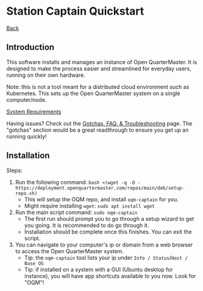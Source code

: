 # Station Captain Quickstart

[Back](README.md)

## Introduction

This software installs and manages an instance of Open QuarterMaster. It is designed to make the process easier and streamlined for everyday users, running on their own hardware.

Note: this is not a tool meant for a distributed cloud environment such as Kubernetes. This sets up the Open QuarterMaster system on a single computer/node.

[System Requirements](System%20Requirements.md)

Having issues? Check out the [Gotchas, FAQ, & Troubleshooting](tgf.md) page. The "gotchas" section would be a great readthrough to ensure you get up an running quickly!

## Installation

Steps:

1. Run the following command: `bash <(wget -q -O - https://deployment.openquartermaster.com/repos/main/deb/setup-repo.sh)`
    - This will setup the OQM repo, and install `oqm-captain` for you.
    - Might require installing `wget`: `sudo apt install wget`
4. Run the main script command: `sudo oqm-captain`
    - The first run should prompt you to go through a setup wizard to get you going. It is recommended to do go through it.
    - Installation should be complete once this finishes. You can exit the script.
5. You can navigate to your computer's ip or domain from a web browser to access the Open QuarterMaster system.
    - Tip: the `oqm-captain` tool lists your ip under `Info / Status`/`Host / Base OS`
    - Tip: if installed on a system with a GUI (Ubuntu desktop for instance), you will have app shortcuts available to you now. Look for "OQM"!
